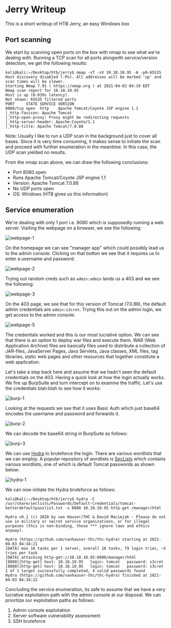 # Jerry Writeup

This is a short writeup of HTB Jerry, an easy Windows box

## Port scanning

We start by scanning open ports on the box with nmap to see what we're dealing with. Running a TCP scan for all ports alongwith service/version detection, we get the following results:

```console
kali@kali:~/Desktop/htb/jerry$ nmap -sT -sV 10.10.10.95 -A -p0-65535
Host discovery disabled (-Pn). All addresses will be marked 'up' and scan times will be slower.
Starting Nmap 7.91 ( https://nmap.org ) at 2021-04-02 04:19 EDT
Nmap scan report for 10.10.10.95
Host is up (0.039s latency).
Not shown: 65535 filtered ports
PORT     STATE SERVICE VERSION
8080/tcp open  http    Apache Tomcat/Coyote JSP engine 1.1
|_http-favicon: Apache Tomcat
|_http-open-proxy: Proxy might be redirecting requests
|_http-server-header: Apache-Coyote/1.1
|_http-title: Apache Tomcat/7.0.88
```

Note: Usually I like to run a UDP scan in the background just to cover all bases. Since it is very time consuming, it makes sense to initiate the scan and proceed with further enumeration in the meantime. In this case, the UDP scan yielded no results.

From the nmap scan above, we can draw the following conclusions:

- Port 8080 open
- Runs Apache Tomcat/Coyote JSP engine 1.1
- Version: Apache Tomcat 7.0.88
- No UDP ports open
- OS: Windows (HTB gives us this information)

## Service enumeration

We're dealing with only 1 port i.e. 8080 which is supposedly running a web server. Visiting the webpage on a browser, we see the following:

![webpage-1](https://github.com/Shezz7/HTB-writeups/blob/master/jerry/resources/webpage-1.png)

On the homepage we can see "manager app" which could possibly lead us to the admin console. Clicking on that button we see that it requires us to enter a username and password:

![webpage-2](https://github.com/Shezz7/HTB-writeups/blob/master/jerry/resources/webpage-2.png)

Trying out random creds such as ```admin:admin``` lands us a 403 and we see the following:

![webpage-3](https://github.com/Shezz7/HTB-writeups/blob/master/jerry/resources/webpage-3.png)

On the 403 page, we see that for this version of Tomcat (7.0.88), the default admin credentials are ```admin:s3cret```. Trying this out on the admin login, we get access to the admin console:

![webpage-5](https://github.com/Shezz7/HTB-writeups/blob/master/jerry/resources/webpage-5.png)

The credentials worked and this is our most lucrative option. We can see that there is an option to deploy war files and execute them. WAR (Web Application Archive) files are basically files used to distribute a collection of JAR-files, JavaServer Pages, Java Servlets, Java classes, XML files, tag libraries, static web pages and other resources that together constitute a web application.

Let's take a step back here and assume that we hadn't seen the default credentials on the 403. Having a quick look at how the login actually works. We fire up BurpSuite and turn intercept on to examine the traffic. Let's use the credentials blah:blah to see how it works:

![burp-1](https://github.com/Shezz7/HTB-writeups/blob/master/jerry/resources/burp-1.png)

Looking at the requests we see that it uses Basic Auth which just base64 encodes the username and password and forwards it.

![burp-2](https://github.com/Shezz7/HTB-writeups/blob/master/jerry/resources/burp-2.png)

We can decode the base64 string in BurpSuite as follows:

![burp-3](https://github.com/Shezz7/HTB-writeups/blob/master/jerry/resources/burp-3.png)

We can use [Hydra](https://github.com/vanhauser-thc/thc-hydra) to bruteforce the login. There are various wordlists that we can employ. A popular repository of wordlists is [SecLists](https://github.com/danielmiessler/SecLists) which contains various wordlists, one of which is default Tomcat passwords as shown below:

![hydra-1](https://github.com/Shezz7/HTB-writeups/blob/master/jerry/resources/hydra-1.png)

We can now initiate the Hydra bruteforce as follows:

```console
kali@kali:~/Desktop/htb/jerry$ hydra -C /usr/share/seclists/Passwords/Default-Credentials/tomcat-betterdefaultpasslist.txt -s 8080 10.10.10.95 http-get /manager/html

Hydra v9.1 (c) 2020 by van Hauser/THC & David Maciejak - Please do not use in military or secret service organizations, or for illegal purposes (this is non-binding, these *** ignore laws and ethics anyway).

Hydra (https://github.com/vanhauser-thc/thc-hydra) starting at 2021-04-03 04:34:21
[DATA] max 16 tasks per 1 server, overall 16 tasks, 79 login tries, ~5 tries per task
[DATA] attacking http-get://10.10.10.95:8080/manager/html
[8080][http-get] host: 10.10.10.95   login: tomcat   password: s3cret
[8080][http-get] host: 10.10.10.95   login: tomcat   password: s3cret
1 of 1 target successfully completed, 4 valid passwords found
Hydra (https://github.com/vanhauser-thc/thc-hydra) finished at 2021-04-03 04:34:22
```

Concluding the service enumeration, its safe to assume that we have a very lucrative exploitation path with the admin console at our disposal. We can prioritize our exploitation paths as follows:

1. Admin console exploitation
2. Server software vulnerability assessment
3. SSH bruteforce
